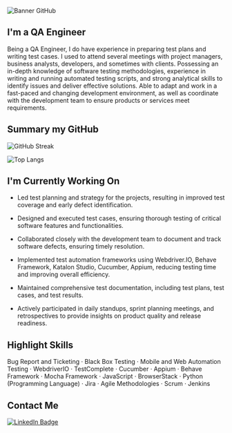 ![Banner GitHub](https://user-images.githubusercontent.com/52105079/199041815-5bd841f2-3bc8-41ee-bb17-e5fd4dd6e549.png)

<h2 align="left">
I'm a QA Engineer
</h2> 

<p align="left">
Being a QA Engineer, I do have experience in preparing test plans and writing test cases. I used to attend several meetings with project managers, business analysts, developers, and sometimes with clients. Possessing an in-depth knowledge of software testing methodologies, experience in writing and running automated testing scripts, and strong analytical skills to identify issues and deliver effective solutions. Able to adapt and work in a fast-paced and changing development environment, as well as coordinate with the development team to ensure products or services meet requirements.
</p>

## Summary my GitHub

![GitHub Streak](http://github-readme-streak-stats.herokuapp.com?user=nayaCodeStudio&theme=dark&background=000000)

![Top Langs](https://github-readme-stats.vercel.app/api/top-langs/?username=nayaCodeStudio&layout=compact&theme=dark&bg_color=000000)

## I'm Currently Working On

- Led test planning and strategy for the projects, resulting in improved test coverage and early defect identification.

- Designed and executed test cases, ensuring thorough testing of critical software features and functionalities.

- Collaborated closely with the development team to document and track software defects, ensuring timely resolution.

- Implemented test automation frameworks using Webdriver.IO, Behave Framework, Katalon Studio, Cucumber, Appium, reducing testing time and improving overall efficiency.

- Maintained comprehensive test documentation, including test plans, test cases, and test results.

- Actively participated in daily standups, sprint planning meetings, and retrospectives to provide insights on product quality and release readiness.

## Highlight Skills

Bug Report and Ticketing · Black Box Testing · Mobile and Web Automation Testing · WebdriverIO · TestComplete · Cucumber · Appium · Behave Framework · Mocha Framework · JavaScript · BrowserStack · Python (Programming Language) · Jira · Agile Methodologies · Scrum · Jenkins

## Contact Me

<div id="badges">
  <a href="https://www.linkedin.com/in/nayanurwiyoga">
    <img src="https://img.shields.io/badge/LinkedIn-blue?style=for-the-badge&logo=linkedin&logoColor=white" alt="LinkedIn Badge"/>
  </a>
</div>
